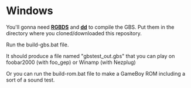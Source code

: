 # Windows

You'll gonna need [**RGBDS**](https://github.com/bentley/rgbds/releases/) and [**dd**](http://www.chrysocome.net/dd) to compile the GBS. Put them in the directory where you cloned/downloaded this repository.

Run the build-gbs.bat file.
	
It should produce a file named "gbstest_out.gbs" that you can play on foobar2000 (with foo_gep) or Winamp (with Nezplug)

Or you can run the build-rom.bat file to make a GameBoy ROM including
a sort of a sound test.